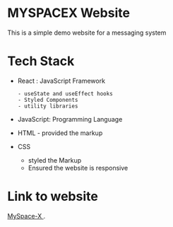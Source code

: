 # MYSPACEX Website

This is a simple demo website for a messaging system

# Tech Stack

- React : JavaScript Framework

      - useState and useEffect hooks
      - Styled Components
      - utility libraries
      
- JavaScript: Programming Language
- HTML - provided the markup
- CSS 
     - styled the Markup
     - Ensured the website is responsive

# Link to website

[MySpace-X ](https://myspace-x.netlify.app/ "MySpace-X Website").
